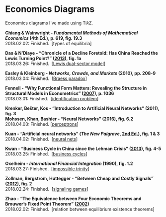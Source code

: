# Economics Diagrams

Economics diagrams I’ve made using Ti𝑘Z. 

<b>Chiang & Wainwright - <i>Fundamental Methods of Mathematical Economics</i> (4th Ed.), p. 619, fig. 19.3</b>
<br>2018.02.02: Finished. &nbsp;[types of equilibria]

<b>Das & N’Diaye - “Chronicle of a Decline Foretold: Has China Reached the Lewis Turning Point?” (<a href="http://www.imf.org/external/pubs/ft/wp/2013/wp1326.pdf">2013</a>), fig. 1a</b>
<br>2018.03.26: Finished. &nbsp;[<a href="https://en.wikipedia.org/wiki/Dual-sector_model">Lewis dual-sector model</a>]

<b>Easley & Kleinberg - <i>Networks, Crowds, and Markets</i> (2010), pp. 208-9</b>
<br>2018.03.04: Finished. &nbsp;[<a href="https://en.wikipedia.org/wiki/Braess%27s_paradox">Braess paradox</a>]

<b>Fennell - “Why Functional Form Matters: Revealing the Structure in Structural Models in Econometrics” (<a href="https://www.journals.uchicago.edu/doi/10.1086/525642">2007</a>), p. 1036</b>
<br>2018.03.01: Finished. &nbsp;[<a href="https://en.wikipedia.org/wiki/Parameter_identification_problem">identification problem</a>]

<b>Krenker, Bešter, Kos - “Introduction to Artificial Neural Networks” (2011), fig. 3</b>
<br><b>Mohssen, Khan, Bashier - “Neural Networks” (2016), fig. 6.2</b>
<br>2018.04.03: Finished. [<a href="https://en.wikipedia.org/wiki/Perceptron">perceptrons</a>]

<b>Kuan - “Artificial neural networks” (<i>The New Palgrave</i>, <a href="https://link.springer.com/referenceworkentry/10.1057/978-1-349-95121-5_2714-1">2nd Ed.</a>), fig. 1 & 3</b>
<br>2018.04.02: Finished. &nbsp;[<a href="https://en.wikipedia.org/wiki/Artificial_neural_network">neural nets</a>]

<b>Kwan - “Business Cycle in China since the Lehman Crisis” (<a href="https://onlinelibrary.wiley.com/doi/abs/10.1111/j.1749-124X.2013.12036.x">2013</a>), fig. 4-5</b>
<br>2018.03.25: Finished. &nbsp;[<a href="https://en.wikipedia.org/wiki/Business_cycle">business cycles</a>]

<b>Oxelheim - <i>International Financial Integration</i> (1990),  fig. 1.2</b>
<br>2018.03.27: Finished. &nbsp;[<a href="https://en.wikipedia.org/wiki/Impossible_trinity">impossible trinity</a>]

<b>Zollman, Bergstrom, Huttegger - “Between Cheap and Costly Signals” (<a href="http://rspb.royalsocietypublishing.org/content/early/2012/11/06/rspb.2012.1878">2012</a>), fig. 2</b>
<br>2018.02.24: Finished. &nbsp;[<a href="https://www.rhayden.us/nash-equilibrium/problems-section-41.html">signaling games</a>]

<b>Zhao - “The Equivalence between Four Economic Theorems and Brouwer’s Fixed Point Theorem” (<a href="https://www.researchgate.net/publication/228432065_The_equivalence_between_four_economic_theorems_and_Brouwer%27s_fixed_point_theorem">2002</a>)</b>
<br>2018.02.02: Finished. &nbsp;[relation between equilibrium existence theorems]
